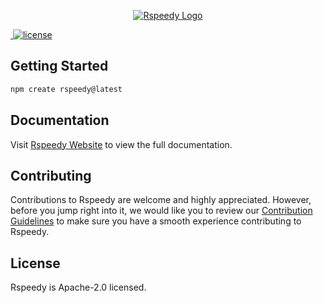<p align="center">
  <a href="https://lynxjs.org/rspeedy" target="blank"><img src="https://lynxjs.org/assets/rspeedy-banner.png" alt="Rspeedy Logo" /></a>
</p>

<p>
  <a aria-label="NPM version" href="https://www.npmjs.com/package/@lynx-js/rspeedy">
    <img alt="" src="https://img.shields.io/npm/v/@lynx-js/rspeedy?logo=npm">
  </a>
  <a aria-label="License" href="https://www.npmjs.com/package/@lynx-js/rspeedy">
    <img src="https://img.shields.io/badge/License-Apache--2.0-blue" alt="license" />
  </a>
</p>

## Getting Started

```bash
npm create rspeedy@latest
```

## Documentation

Visit [Rspeedy Website](https://lynxjs.org/rspeedy/index) to view the full documentation.

## Contributing

Contributions to Rspeedy are welcome and highly appreciated. However, before you jump right into it, we would like you to review our [Contribution Guidelines](/contributing.md) to make sure you have a smooth experience contributing to Rspeedy.

## License

Rspeedy is Apache-2.0 licensed.

